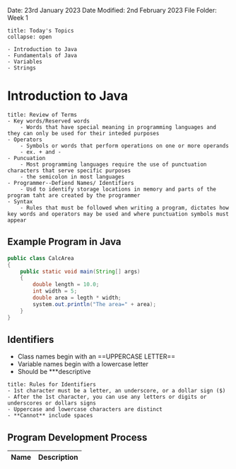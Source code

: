Date: 23rd January 2023
Date Modified: 2nd February 2023
File Folder: Week 1

```ad-abstract
title: Today's Topics
collapse: open

- Introduction to Java
- Fundamentals of Java
- Variables
- Strings

```


# Introduction to Java

```ad-abstract
title: Review of Terms
- Key words/Reserved words
	- Words that have special meaning in programming languages and they can only be used for their inteded purposes
- Operators
	- Symbols or words that perform operations on one or more operands
	- ex. + and -
- Puncuation
	- Most programming languages require the use of punctuation characters that serve specific purposes
	- the semicolon in most languages
- Programmer--Defiend Names/ Identifiers
	- Usd to identify storage locations in memory and parts of the program taht are created by the programmer
- Syntax
	- Rules that must be followed when writing a program, dictates how key words and operators may be used and where punctuation symbols must appear
```

## Example Program in Java

```java
public class CalcArea
{
	public static void main(String[] args)
	{
		double length = 10.0;
		int width = 5;
		double area = legth * width;
		system.out.println("The area=" + area);
	}
}
```

## Identifiers

- Class names begin with an ==UPPERCASE LETTER==
- Variable names begin with a lowercase letter
- Should be ***descriptive

```ad-info
title: Rules for Identifiers
- 1st character must be a letter, an underscore, or a dollar sign ($)
- After the 1st character, you can use any letters or digits or underscores or dollars signs
- Uppercase and lowercase characters are distinct
- **Cannot** include spaces
```

## Program Development Process

| Name | Description | 
| ---- | ----------- |
